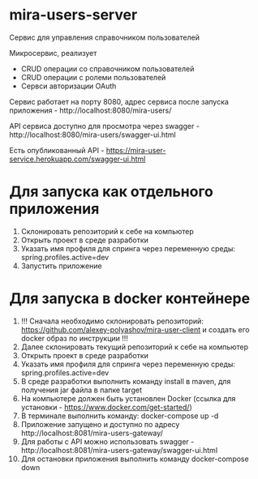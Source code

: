 # mira-users-server
Сервис для управления справочником пользователей

Микросервис, реализует
- CRUD операции со справочником пользователей
- CRUD операции с ролеми пользователей
- Сервси авторизации OAuth

Сервис работает на порту 8080, адрес сервиса после запуска приложения - http://localhost:8080/mira-users/

API сервиса доступно для просмотра через swagger - http://localhost:8080/mira-users/swagger-ui.html

Есть опубликованный API - https://mira-user-service.herokuapp.com/swagger-ui.html

# Для запуска как отдельного приложения

1. Склонировать репозиторий к себе на компьютер
2. Открыть проект в среде разработки
3. Указать имя профиля для спринга через переменную среды: spring.profiles.active=dev
4. Запустить приложение


# Для запуска в docker контейнере

1. !!! Сначала необходимо склонировать репозиторий: https://github.com/alexey-polyashov/mira-user-client и создать его docker образ по инструкции !!!
2. Далее склонировать текущий репозиторий к себе на компьютер
4. Открыть проект в среде разработки
5. Указать имя профиля для спринга через переменную среды: spring.profiles.active=dev
6. В среде разработки выполнить команду install в maven, для получения jar файла в папке target
7. На компьютере должен быть установлен Docker (ссылка для установки - https://www.docker.com/get-started/) 
8. В терминале выполнить команду: docker-compose up -d
9. Приложение запущено и доступно по адресу http://localhost:8081/mira-users-gateway/
10. Для работы с API можно использовать swagger - http://localhost:8081/mira-users-gateway/swagger-ui.html
11. Для остановки приложения выполнить команду docker-compose down
